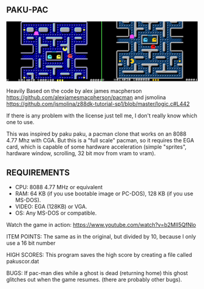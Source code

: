 PAKU-PAC
--------

<img src="pakupac_001.png">


Heavily Based on the code by alex james macpherson https://github.com/alexjamesmacpherson/pacman
and jsmolina https://github.com/jsmolina/z88dk-tutorial-sp1/blob/master/logic.c#L442

If there is any problem with the license just tell me, I don't really know which one to use.


This was inspired by paku paku, a pacman clone that works on an 8088 4.77 Mhz with CGA.
But this is a "full scale" pacman, so it requires the EGA card, which is capable of some
hardware acceleration (simple "sprites", hardware window, scrolling, 32 bit mov from vram to vram).


REQUIREMENTS
------------

- CPU: 8088 4.77 MHz or equivalent
- RAM: 64 KB (if you use bootable image or PC-DOS), 128 KB (if you use MS-DOS).
- VIDEO: EGA (128KB) or VGA.
- OS: Any MS-DOS or compatible.

Watch the game in action:
https://www.youtube.com/watch?v=b2MII5QfNlo

ITEM POINTS: The same as in the original, but divided by 10, because I only use a 16 bit number

HIGH SCORES: This program saves the high score by creating a file called pakuscor.dat

BUGS: If pac-man dies while a ghost is dead (returning home) this ghost glitches out when the game resumes.
(there are probably other bugs).

